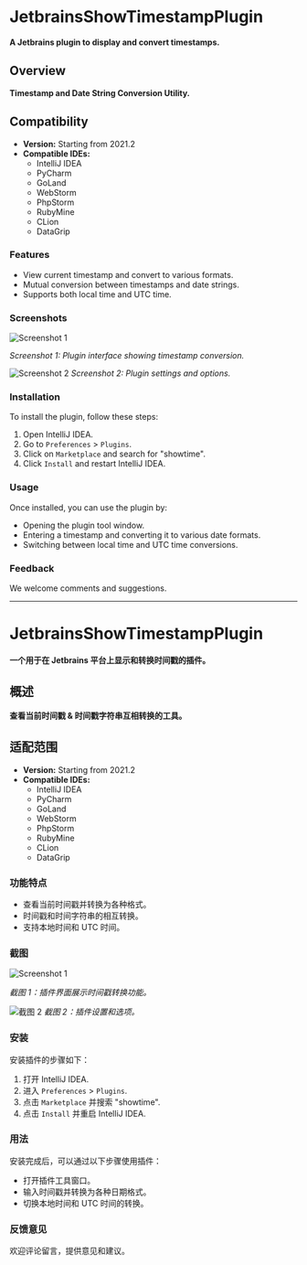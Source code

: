 # JetbrainsShowTimestampPlugin

**A Jetbrains plugin to display and convert timestamps.**

## Overview

**Timestamp and Date String Conversion Utility.**

## Compatibility

- **Version:** Starting from 2021.2
- **Compatible IDEs:**
    - IntelliJ IDEA
    - PyCharm
    - GoLand
    - WebStorm
    - PhpStorm
    - RubyMine
    - CLion
    - DataGrip

### Features

- View current timestamp and convert to various formats.
- Mutual conversion between timestamps and date strings.
- Supports both local time and UTC time.

### Screenshots

<img src="https://raw.githubusercontent.com/fatpo/JetbrainsShowTimestampPlugin/main/src/main/resources/images/readme1.png" alt="Screenshot 1" style="max-width: 300px; height: auto;">

*Screenshot 1: Plugin interface showing timestamp conversion.*

![Screenshot 2](https://raw.githubusercontent.com/fatpo/JetbrainsShowTimestampPlugin/main/src/main/resources/images/readme2.png)
*Screenshot 2: Plugin settings and options.*

### Installation

To install the plugin, follow these steps:

1. Open IntelliJ IDEA.
2. Go to `Preferences` > `Plugins`.
3. Click on `Marketplace` and search for "showtime".
4. Click `Install` and restart IntelliJ IDEA.

### Usage

Once installed, you can use the plugin by:

- Opening the plugin tool window.
- Entering a timestamp and converting it to various date formats.
- Switching between local time and UTC time conversions.

### Feedback

We welcome comments and suggestions.

---

# JetbrainsShowTimestampPlugin

**一个用于在 Jetbrains 平台上显示和转换时间戳的插件。**

## 概述

**查看当前时间戳 & 时间戳字符串互相转换的工具。**

## 适配范围

- **Version:** Starting from 2021.2
- **Compatible IDEs:**
    - IntelliJ IDEA
    - PyCharm
    - GoLand
    - WebStorm
    - PhpStorm
    - RubyMine
    - CLion
    - DataGrip

### 功能特点

- 查看当前时间戳并转换为各种格式。
- 时间戳和时间字符串的相互转换。
- 支持本地时间和 UTC 时间。

### 截图

<img src="https://raw.githubusercontent.com/fatpo/JetbrainsShowTimestampPlugin/main/src/main/resources/images/readme1.png" alt="Screenshot 1" style="max-width: 300px; height: auto;">

*截图 1：插件界面展示时间戳转换功能。*

![截图 2](https://raw.githubusercontent.com/fatpo/JetbrainsShowTimestampPlugin/main/src/main/resources/images/readme2.png)
*截图 2：插件设置和选项。*

### 安装

安装插件的步骤如下：

1. 打开 IntelliJ IDEA.
2. 进入 `Preferences` > `Plugins`.
3. 点击 `Marketplace` 并搜索 "showtime".
4. 点击 `Install` 并重启 IntelliJ IDEA.

### 用法

安装完成后，可以通过以下步骤使用插件：

- 打开插件工具窗口。
- 输入时间戳并转换为各种日期格式。
- 切换本地时间和 UTC 时间的转换。

### 反馈意见

欢迎评论留言，提供意见和建议。
